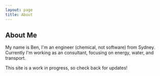```yaml
---
layout: page
title: About
---
```


## About Me
My name is Ben, I'm an engineer (chemical, not software) from Sydney.
Currently I'm working as an consultant, focusing on energy, water, and transport. 

This site is a work in progress, so check back for updates!
